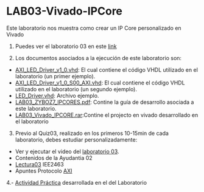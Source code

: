 # LAB03-Vivado-IPCore

Este laboratorio nos muestra como crear un IP Core personalizado en Vivado

1. Puedes ver el laboratorio 03 en este [link](https://youtu.be/ZkxBIlFdjK8)

2. Los documentos asociados a la ejecución de este laboratorio son:

* [AXI_LED_Driver_v1_0.vhd](https://github.com/IEE2463-SEP/LAB03-Vivado-IPCore/blob/main/AXI_LED_Driver_v1_0.vhd): El cual contiene el código VHDL utilizado en el laboratorio (un primer ejemplo).
* [AXI_LED_Driver_v1_0_S00_AXI.vhd](https://github.com/IEE2463-SEP/LAB03-Vivado-IPCore/blob/main/AXI_LED_Driver_v1_0_S00_AXI.vhd): El cual contiene el código VHDL utilizado en el laboratorio (un segundo ejemplo).
* [LED_Driver.vhd](https://github.com/IEE2463-SEP/LAB03-Vivado-IPCore/blob/main/LED_Driver.vhd): Archivo ejemplo.
* [LAB03_ZYBOZ7_IPCORES.pdf](https://github.com/IEE2463-SEP/LAB03-Vivado-IPCore/blob/main/LAB03_ZYBOZ7_IPCores.pdf): Contine la guía de desarrollo asociada a este laboratorio.
* [LAB03_Vivado_IPCORE.rar](https://github.com/IEE2463-SEP/LAB03-Vivado-IPCore/blob/main/LAB03_Vivado_IPCORE.rar):Contine el projecto en vivado desarrollado en el laboratorio 

3. Previo al Quiz03, realizado en los primeros 10-15min de cada laboratorio, debes estudiar personalizadamente:

* Ver y ejecutar el video del [laboratorio 03](https://youtu.be/ZkxBIlFdjK8).
* Contenidos de la Ayudantia 02
* [Lectura03](https://github.com/IEE2463-SEP/Lecturas/blob/main/03.-Zynq_y_AXI_Intro.pdf) IEE2463
* Apuntes Protocolo [AXI](https://github.com/IEE2463-SEP/Lecturas/blob/main/03.-AXI%20Summary-Notes.pdf)

4.- [Actividad Práctica](https://github.com/IEE2463-SEP/LAB03-Vivado-IPCore/blob/main/LAB03_IPCORE.pptx) desarrollada en el del Laboratorio 
